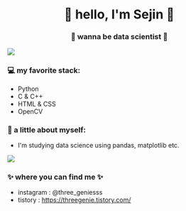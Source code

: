 <h1 align="center"> 🤩 hello, I'm Sejin 🤩 </h1>
<h3 align="center">🚀 wanna be data scientist 🚀</h3>

<img src="https://yata-apix-a9caea66-ad78-425f-aa08-e292558ebb65.lss.locawebcorp.com.br/b7c7dbff38ae4f419c94ce8d2254b9d9.png"> 

### 💻 my favorite stack:
- Python
- C & C++
- HTML & CSS
- OpenCV

### 👧 a little about myself:
- I'm studying data science using pandas, matplotlib etc.

<img src="https://yata-apix-a9caea66-ad78-425f-aa08-e292558ebb65.lss.locawebcorp.com.br/b7c7dbff38ae4f419c94ce8d2254b9d9.png"> 

### ✨ where you can find me ✨
- instagram : @three_geniesss
- tistory : https://threegenie.tistory.com/
